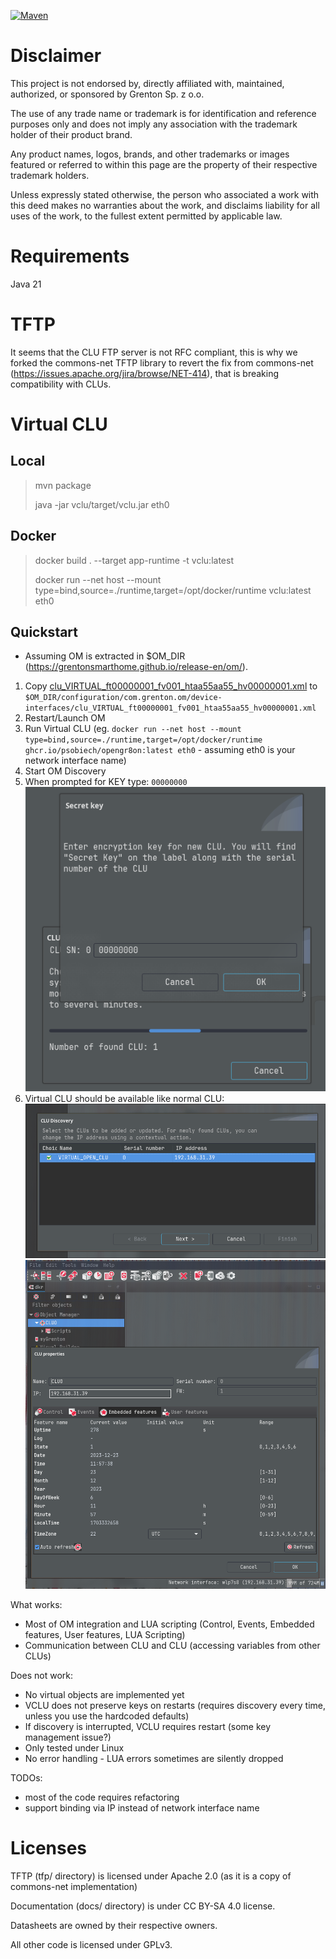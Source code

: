 [![Maven](https://github.com/psobiech/opengr8on/actions/workflows/maven.yml/badge.svg)](https://github.com/psobiech/opengr8on/actions/workflows/maven.yml)

# Disclaimer

This project is not endorsed by, directly affiliated with, maintained, authorized, or sponsored by Grenton Sp. z o.o.

The use of any trade name or trademark is for identification and reference purposes only and does not imply any association with the trademark holder of their product brand.

Any product names, logos, brands, and other trademarks or images featured or referred to within this page are the property of their respective trademark holders.

Unless expressly stated otherwise, the person who associated a work with this deed makes no warranties about the work, and disclaims liability for all uses of the work, to the fullest extent permitted by applicable law.

# Requirements
Java 21

# TFTP
It seems that the CLU FTP server is not RFC compliant, this is why we forked the commons-net TFTP library to revert the fix from commons-net (https://issues.apache.org/jira/browse/NET-414), that is breaking compatibility with CLUs.

# Virtual CLU

## Local
> mvn package
> 
> java -jar vclu/target/vclu.jar eth0

## Docker

> docker build . --target app-runtime -t vclu:latest
>
> docker run --net host --mount type=bind,source=./runtime,target=/opt/docker/runtime vclu:latest eth0

## Quickstart

* Assuming OM is extracted in $OM_DIR (https://grentonsmarthome.github.io/release-en/om/).

1. Copy [clu_VIRTUAL_ft00000001_fv001_htaa55aa55_hv00000001.xml](runtime%2Fdevice-interfaces%2Fclu_VIRTUAL_ft00000001_fv001_htaa55aa55_hv00000001.xml) to `$OM_DIR/configuration/com.grenton.om/device-interfaces/clu_VIRTUAL_ft00000001_fv001_htaa55aa55_hv00000001.xml`
1. Restart/Launch OM
1. Run Virtual CLU (eg. `docker run --net host --mount type=bind,source=./runtime,target=/opt/docker/runtime ghcr.io/psobiech/opengr8on:latest eth0` - assuming eth0 is your network interface name)
1. Start OM Discovery
1. When prompted for KEY type: `00000000`
![vclu_sn.png](docs%2Fimg%2Fvclu_sn.png)
1. Virtual CLU should be available like normal CLU: 
![vclu_discover.png](docs%2Fimg%2Fvclu_discover.png)
![vclu_features.png](docs%2Fimg%2Fvclu_features.png)


What works:
- Most of OM integration and LUA scripting (Control, Events, Embedded features, User features, LUA Scripting)
- Communication between CLU and CLU (accessing variables from other CLUs)

Does not work:
- No virtual objects are implemented yet
- VCLU does not preserve keys on restarts (requires discovery every time, unless you use the hardcoded defaults)
- If discovery is interrupted, VCLU requires restart (some key management issue?)
- Only tested under Linux
- No error handling - LUA errors sometimes are silently dropped

TODOs:
- most of the code requires refactoring
- support binding via IP instead of network interface name

# Licenses
TFTP (tfp/ directory) is licensed under Apache 2.0 (as it is a copy of commons-net implementation)

Documentation (docs/ directory) is under CC BY-SA 4.0 license.

Datasheets are owned by their respective owners.

All other code is licensed under GPLv3.
